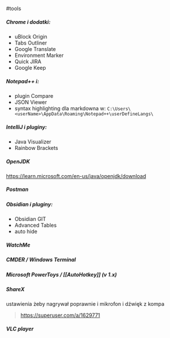 #tools 

##### Chrome i dodatki:
- uBlock Origin
- Tabs Outliner
- Google Translate
- Environment Marker
- Quick JIRA
- Google Keep

##### Notepad++ i:
- plugin Compare
- JSON Viewer
- syntax highlighting dla markdowna w: 
`C:\Users\<userName>\AppData\Roaming\Notepad++\userDefineLangs\`

##### IntelliJ i pluginy:
- Java Visualizer
- Rainbow Brackets

##### OpenJDK
https://learn.microsoft.com/en-us/java/openjdk/download

##### Postman

##### Obsidian i pluginy:
- Obsidian GIT
- Advanced Tables
- auto hide

##### WatchMe

##### CMDER / Windows Terminal

##### Microsoft PowerToys / [[AutoHotkey]] (v 1.x)

##### ShareX
ustawienia żeby nagrywał poprawnie i mikrofon i dźwięk z kompa
>https://superuser.com/a/1629771

##### VLC player